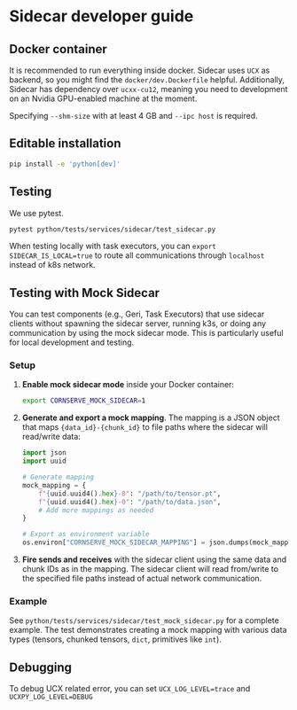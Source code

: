 # Sidecar developer guide

## Docker container

It is recommended to run everything inside docker. Sidecar uses `UCX` as backend,
so you might find the `docker/dev.Dockerfile` helpful. Additionally, Sidecar has 
dependency over `ucxx-cu12`, meaning you need to development on an Nvidia
GPU-enabled machine at the moment.

Specifying `--shm-size` with at least 4 GB and `--ipc host` is required.

## Editable installation

```bash
pip install -e 'python[dev]'
```

## Testing

We use pytest.

```bash
pytest python/tests/services/sidecar/test_sidecar.py
```

When testing locally with task executors, you can `export SIDECAR_IS_LOCAL=true` to
route all communications through `localhost` instead of k8s network.


## Testing with Mock Sidecar

You can test components (e.g., Geri, Task Executors) that use sidecar clients without spawning the sidecar server, running k3s, or doing any communication by using the mock sidecar mode.
This is particularly useful for local development and testing.

### Setup

1. **Enable mock sidecar mode** inside your Docker container:
   ```bash
   export CORNSERVE_MOCK_SIDECAR=1
   ```

2. **Generate and export a mock mapping**. The mapping is a JSON object that maps `{data_id}-{chunk_id}` to file paths where the sidecar will read/write data:
   ```python
   import json
   import uuid

   # Generate mapping
   mock_mapping = {
       f"{uuid.uuid4().hex}-0": "/path/to/tensor.pt",
       f"{uuid.uuid4().hex}-0": "/path/to/data.json",
       # Add more mappings as needed
   }

   # Export as environment variable
   os.environ["CORNSERVE_MOCK_SIDECAR_MAPPING"] = json.dumps(mock_mapping)
   ```

3. **Fire sends and receives** with the sidecar client using the same data and chunk IDs as in the mapping. The sidecar client will read from/write to the specified file paths instead of actual network communication.

### Example

See `python/tests/services/sidecar/test_mock_sidecar.py` for a complete example.
The test demonstrates creating a mock mapping with various data types (tensors, chunked tensors, `dict`, primitives like `int`).


## Debugging

To debug UCX related error, you can set `UCX_LOG_LEVEL=trace` and `UCXPY_LOG_LEVEL=DEBUG`
